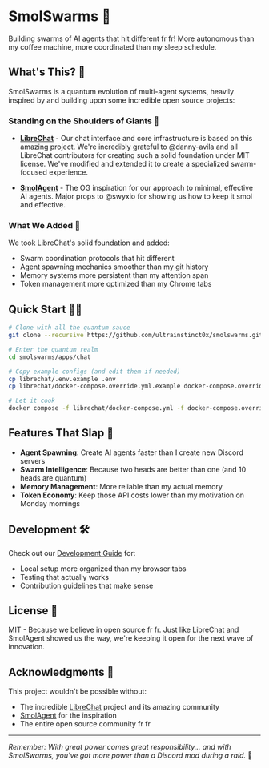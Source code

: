 # SmolSwarms 🌊

Building swarms of AI agents that hit different fr fr! More autonomous than my coffee machine, more coordinated than my sleep schedule.

## What's This? 🤔

SmolSwarms is a quantum evolution of multi-agent systems, heavily inspired by and building upon some incredible open source projects:

### Standing on the Shoulders of Giants 🙏

- **[LibreChat](https://github.com/danny-avila/LibreChat)** - Our chat interface and core infrastructure is based on this amazing project. We're incredibly grateful to @danny-avila and all LibreChat contributors for creating such a solid foundation under MIT license. We've modified and extended it to create a specialized swarm-focused experience.

- **[SmolAgent](https://github.com/smol-ai/agent)** - The OG inspiration for our approach to minimal, effective AI agents. Major props to @swyxio for showing us how to keep it smol and effective.

### What We Added 🚀

We took LibreChat's solid foundation and added:
- Swarm coordination protocols that hit different
- Agent spawning mechanics smoother than my git history
- Memory systems more persistent than my attention span
- Token management more optimized than my Chrome tabs

## Quick Start 🏃‍♂️

```bash
# Clone with all the quantum sauce
git clone --recursive https://github.com/ultrainstinct0x/smolswarms.git

# Enter the quantum realm
cd smolswarms/apps/chat

# Copy example configs (and edit them if needed)
cp librechat/.env.example .env
cp librechat/docker-compose.override.yml.example docker-compose.override.yml

# Let it cook
docker compose -f librechat/docker-compose.yml -f docker-compose.override.yml up
```

## Features That Slap 💯

- **Agent Spawning**: Create AI agents faster than I create new Discord servers
- **Swarm Intelligence**: Because two heads are better than one (and 10 heads are quantum)
- **Memory Management**: More reliable than my actual memory
- **Token Economy**: Keep those API costs lower than my motivation on Monday mornings

## Development 🛠️

Check out our [Development Guide](docs/development.md) for:
- Local setup more organized than my browser tabs
- Testing that actually works
- Contribution guidelines that make sense

## License 📜

MIT - Because we believe in open source fr fr. Just like LibreChat and SmolAgent showed us the way, we're keeping it open for the next wave of innovation.

## Acknowledgments 🙏

This project wouldn't be possible without:
- The incredible [LibreChat](https://github.com/danny-avila/LibreChat) project and its amazing community
- [SmolAgent](https://github.com/smol-ai/agent) for the inspiration
- The entire open source community fr fr

---

*Remember: With great power comes great responsibility... and with SmolSwarms, you've got more power than a Discord mod during a raid.* 💪
